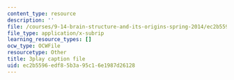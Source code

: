 ```yaml
---
content_type: resource
description: ''
file: /courses/9-14-brain-structure-and-its-origins-spring-2014/ec2b5596edf85b3a95c16e1987d26128_555129.vtt
file_type: application/x-subrip
learning_resource_types: []
ocw_type: OCWFile
resourcetype: Other
title: 3play caption file
uid: ec2b5596-edf8-5b3a-95c1-6e1987d26128
---
```

